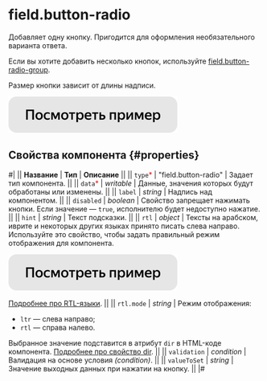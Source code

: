# field.button-radio

Добавляет одну кнопку. Пригодится для оформления необязательного варианта ответа.

Если вы хотите добавить несколько кнопок, используйте [field.button-radio-group](field.button-radio-group.md).

Размер кнопки зависит от длины надписи.

[![](../_images/buttons/view-example.svg)](https://clck.ru/T6V8x)

## Свойства компонента {#properties}

#|
|| **Название** | **Тип** | **Описание** ||
|| `type`<span style="color: red">\*</span> | "field.button-radio" | Задает тип компонента. ||
|| `data`<span style="color: red">\*</span> | _writable_ | Данные, значения которых будут обработаны или изменены. ||
|| `label` | _string_ | Надпись над компонентом. ||
|| `disabled` | _boolean_ | Свойство запрещает нажимать кнопки. Если значение — `true`, исполнителю будет недоступно нажатие. ||
|| `hint` | _string_ | Текст подсказки. ||
|| `rtl` | _object_ | Тексты на арабском, иврите и некоторых других языках принято писать слева направо. Используйте это свойство, чтобы задать правильный режим отображения для компонента.

[![](../_images/buttons/view-example.svg)](https://clck.ru/amHBJ)

[Подробнее про RTL-языки](https://www.w3.org/International/questions/qa-scripts).
||
|| `rtl.mode` | _string_ | Режим отображения:

- `ltr` — слева направо;
- `rtl` — справа налево.

Выбранное значение подставится в атрибут `dir` в HTML-коде компонента. [Подробнее про свойство dir](https://www.w3.org/International/questions/qa-html-dir). ||
|| `validation` | _condition_ | Валидация на основе условия _(condition)_. ||
|| `valueToSet` | _string_ | Значение выходных данных при нажатии на кнопку. ||
|#
